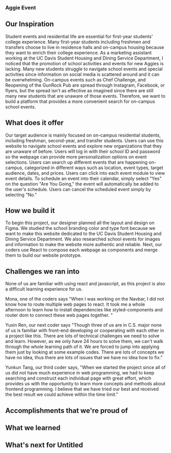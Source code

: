 ### Aggie Event 

## Our Inspiration
Student events and residential life are essential for first-year students' college experience. Many first-year students including freshmen and transfers choose to live in residence halls and on-campus housing because they want to enrich their college experience. As a marketing assistant working at the UC Davis Student Housing and Dining Service Department, I noticed that the promotion of school activities and events for new Aggies is lacking. Many new students struggle to navigate school events and special activities since information on social media is scattered around and it can be overwhelming. On-campus events such as Chef Challenge, and Reopening of the GunRock Pub are spread through Instagram, Facebook, or flyers, but the spread isn't as effective as imagined since there are still many new students that are unaware of those events. Therefore, we want to build a platform that provides a more convenient search for on-campus school events.
## What does it offer
Our target audience is mainly focused on on-campus residential students, including freshman, second-year, and transfer students. Users can use this website to navigate school events and explore new organizations that they are unaware of before. Users will log in with their school ID and password so the webpage can provide more personalization options on event selections. Users can search up different events that are happening on-campus, categorized in different ways such as location, event types, target audience, dates, and prices. Users can click into each event module to view event details. To schedule an event into their calendar, simply select "Yes" on the question "Are You Going," the event will automatically be added to the user's schedule. Users can cancel the scheduled event simply by selecting "No."
## How we build it
To begin this project, our designer planned all the layout and design on Figma. We studied the school branding color and type font because we want to make this website dedicated to the UC Davis Student Housing and Dining Service Department. We also researched school events for images and information to make the website more authentic and reliable. Next, our coders use React to compose each webpage as components and merge them to build our website prototype.

## Challenges we ran into
None of us are familiar with using react and javascript, as this project is also a difficult learning experience for us. 

Mona, one of the coders says "When I was working on the Navbar, I did not know how to route multiple web pages to react. It took me a whole afternoon to learn how to install dependencies like styled-components and router dom to connect these web pages together. " 

Yuxin Ren, our next coder says "Though three of us are in C.S. major none of us is familiar with front-end developing or cooperating with each other in a project like this. There are lots of technical challenges we need to solve and learn. However, as we only have 24 hours to solve them, we can't walk through the whole learning path of it. We are forced to jump into applying them just by looking at some example codes. There are lots of concepts we have no idea, thus there are lots of issues that we have no idea how to fix." 

Yunkun Tang, our third coder says, "When we started the project since all of us did not have much experience in web programming, we had to keep searching and construct each individual page with great effort, which provides us with the opportunity to learn more concepts and methods about frontend programming. I believe that we have tried our best and received the best result we could achieve within the time limit."

## Accomplishments that we're proud of

## What we learned

## What's next for Untitled